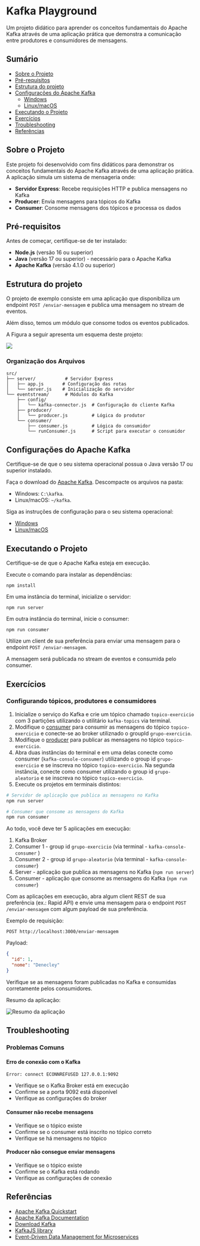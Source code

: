 # Kafka Playground

Um projeto didático para aprender os conceitos fundamentais do Apache Kafka através de uma aplicação prática que demonstra a comunicação entre produtores e consumidores de mensagens.

## Sumário

- [Sobre o Projeto](#sobre-o-projeto)
- [Pré-requisitos](#pré-requisitos)
- [Estrutura do projeto](#estrutura-do-projeto)
- [Configurações do Apache Kafka](#configurações-do-apache-kafka)
  - [Windows](./doc/CONFIG_WIN.md)
  - [Linux/macOS](./doc/CONFIG_LINUX_MAC.md)
- [Executando o Projeto](#executando-o-projeto)
- [Exercícios](#exercícios)
- [Troubleshooting](#troubleshooting)
- [Referências](#referências)

## Sobre o Projeto

Este projeto foi desenvolvido com fins didáticos para demonstrar os conceitos fundamentais do Apache Kafka através de uma aplicação prática. A aplicação simula um sistema de mensageria onde:

- **Servidor Express**: Recebe requisições HTTP e publica mensagens no Kafka
- **Producer**: Envia mensagens para tópicos do Kafka
- **Consumer**: Consome mensagens dos tópicos e processa os dados

## Pré-requisitos

Antes de começar, certifique-se de ter instalado:

- **Node.js** (versão 16 ou superior)
- **Java** (versão 17 ou superior) - necessário para o Apache Kafka
- **Apache Kafka** (versão 4.1.0 ou superior)

## Estrutura do projeto

O projeto de exemplo consiste em uma aplicação que disponibiliza um endpoint `POST /enviar-mensagem` e publica uma mensagem no stream de eventos.

Além disso, temos um módulo que consome todos os eventos publicados.

A Figura a seguir apresenta um esquema deste projeto:

<img src="./assets/projectStructure.png"/>

### Organização dos Arquivos

```
src/
├── server/           # Servidor Express
│   ├── app.js       # Configuração das rotas
│   └── server.js    # Inicialização do servidor
└── eventstream/      # Módulos do Kafka
    ├── config/
    │   └── kafka-connector.js  # Configuração do cliente Kafka
    ├── producer/
    │   └── producer.js         # Lógica do produtor
    └── consumer/
        ├── consumer.js         # Lógica do consumidor
        └── runConsumer.js      # Script para executar o consumidor
```

## Configurações do Apache Kafka

Certifique-se de que o seu sistema operacional possua o Java versão 17 ou superior instalado.

Faça o download do [Apache Kafka](https://dlcdn.apache.org/kafka/4.1.0/kafka_2.13-4.1.0.tgz). Descompacte os arquivos na pasta:

- Windows: `C:\kafka`.
- Linux/macOS: `~/kafka`.

Siga as instruções de configuração para o seu sistema operacional:
- [Windows](./doc/CONFIG_WIN.md)
- [Linux/macOS](./doc/CONFIG_LINUX_MAC.md)

## Executando o Projeto

Certifique-se de que o Apache Kafka esteja em execução.

Execute o comando para instalar as dependências:
```
npm install
```

Em uma instância do terminal, inicialize o servidor:
```
npm run server
```

Em outra instância do terminal, inicie o consumer:
```
npm run consumer
```

Utilize um client de sua preferência para enviar uma mensagem para o endpoint `POST /enviar-mensagem`.

A mensagem será publicada no stream de eventos e consumida pelo consumer.

## Exercícios

### Configurando tópicos, produtores e consumidores

1. Inicialize o serviço do Kafka e crie um tópico  chamado `topico-exercicio` com 3 partições utilizando o utilitário `kafka-topics` via terminal.
2. Modifique o [consumer](./src/eventstream/consumer/consumer.js) para consumir as mensagens do tópico `topico-exercicio` e conecte-se ao broker utiliznado o groupId `grupo-exercicio`.
3. Modifique o [producer](./src/eventstream/producer/producer.js) para publicar as mensagens no tópico `topico-exercicio`.
4. Abra duas instâncias do terminal e em uma delas conecte como consumer (`kafka-console-consumer`) utilizando o group id `grupo-exercicio` e se inscreva no tópico `topico-exercicio`. Na segunda instância, conecte como consumer utilizando o group id `grupo-aleatorio` e se inscreva no tópico `topico-exercicio`.
5. Execute os projetos em terminais distintos:
```bash
# Servidor de aplicação que publica as mensagens no Kafka
npm run server

# Consumer que consome as mensagens do Kafka
npm run consumer
```
Ao todo, você deve ter 5 aplicações em execução:
1. Kafka Broker
2. Consumer 1 - group id `grupo-exercicio` (via terminal - `kafka-console-consumer` )
3. Consumer 2 - group id `grupo-aleatorio` (via terminal - `kafka-console-consumer`)
4. Server - aplicação que publica as mensagens no Kafka (`npm run server`)
5. Consumer - aplicação que consome as mensagens do Kafka (`npm run consumer`)

Com as aplicações em execução, abra algum client REST de sua preferência (ex.: Rapid API) e envie uma mensagem para o endpoint `POST /enviar-mensagem` com algum payload de sua preferência.

Exemplo de requisição:

`POST http://localhost:3000/enviar-mensagem`

Payload:
```json
{
  "id": 1,
  "nome": "Denecley"
}
```

Verifique se as mensagens foram publicadas no Kafka e consumidas corretamente pelos consumidores.

Resumo da aplicação:

![Resumo da aplicação](./doc/exercicio01.png)

## Troubleshooting

### Problemas Comuns

#### Erro de conexão com o Kafka
```
Error: connect ECONNREFUSED 127.0.0.1:9092
```
- Verifique se o Kafka Broker está em execução
- Confirme se a porta 9092 está disponível
- Verifique as configurações do broker

#### Consumer não recebe mensagens
- Verifique se o tópico existe
- Confirme se o consumer está inscrito no tópico correto
- Verifique se há mensagens no tópico

#### Producer não consegue enviar mensagens
- Verifique se o tópico existe
- Confirme se o Kafka está rodando
- Verifique as configurações de conexão

## Referências
- [Apache Kafka Quickstart](https://kafka.apache.org/quickstart)
- [Apache Kafka Documentation](https://kafka.apache.org/documentation/)
- [Download Kafka](https://dlcdn.apache.org/kafka/4.1.0/kafka_2.13-4.1.0.tgz)
- [KafkaJS library](https://kafka.js.org/)
- [Event-Driven Data Management for Microservices](https://www.f5.com/company/blog/nginx/event-driven-data-management-microservices)